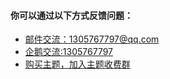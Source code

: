 #### 你可以通过以下方式反馈问题：

* [邮件交流：1305767797@qq.com](mailto:1305767797@qq.com)
* [企鹅交流:1305767797](http://wpa.qq.com/msgrd?v=3&uin=1305767797&site=qq&menu=yes)
* [购买主题，加入主题收费群](https://www.mlwly.cn/archives/apex.html/#主题售价)
